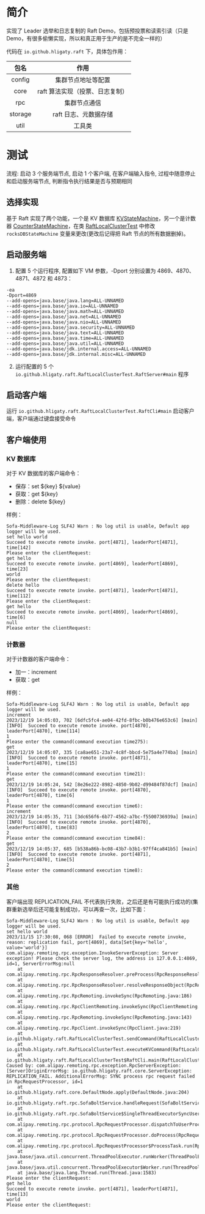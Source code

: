# 简介

实现了 Leader 选举和日志复制的 Raft Demo，包括预投票和读索引读（只是 Demo，有很多偷懒实现，所以和真正用于生产的是不完全一样的）

代码在 `io.github.hligaty.raft` 下，具体包作用：

|  包名   |              作用               |
| :-----: | :-----------------------------: |
| config  |       集群节点地址等配置        |
|  core   | raft 算法实现（投票、日志复制） |
|   rpc   |          集群节点通信           |
| storage |      raft 日志、元数据存储      |
|  util   |             工具类              |

# 测试

流程: 启动 3 个服务端节点, 启动 1 个客户端, 在客户端输入指令, 过程中随意停止和启动服务端节点, 判断指令执行结果是否与预期相同

## 选择实现

基于 Raft 实现了两个功能，一个是 KV 数据库 [KVStateMachine](KVStateMachine.java)，另一个是计数器 [CounterStateMachine](CounterStateMachine.java)，在类  [RaftLocalClusterTest](RaftLocalClusterTest.java) 中修改 `rocksDBStateMachine` 变量来更改(更改后记得把 Raft 节点的所有数据删掉)。

## 启动服务端

1. 配置 5 个运行程序, 配置如下 VM 参数，-Dport 分别设置为 4869、4870、4871、4872 和 4873：

```
-ea
-Dport=4869
--add-opens=java.base/java.lang=ALL-UNNAMED
--add-opens=java.base/java.io=ALL-UNNAMED
--add-opens=java.base/java.math=ALL-UNNAMED
--add-opens=java.base/java.net=ALL-UNNAMED
--add-opens=java.base/java.nio=ALL-UNNAMED
--add-opens=java.base/java.security=ALL-UNNAMED
--add-opens=java.base/java.text=ALL-UNNAMED
--add-opens=java.base/java.time=ALL-UNNAMED
--add-opens=java.base/java.util=ALL-UNNAMED
--add-opens=java.base/jdk.internal.access=ALL-UNNAMED
--add-opens=java.base/jdk.internal.misc=ALL-UNNAMED
```

2. 运行配置的 5 个 `io.github.hligaty.raft.RaftLocalClusterTest.RaftServer#main` 程序

## 启动客户端

运行 `io.github.hligaty.raft.RaftLocalClusterTest.RaftCli#main` 启动客户端，客户端通过键盘接受命令

## 客户端使用

### KV 数据库

对于 KV 数据库的客户端命令：

- 保存：set ${key} ${value}
- 获取：get ${key}
- 删除：delete ${key}

样例：

```
Sofa-Middleware-Log SLF4J Warn : No log util is usable, Default app logger will be used.
set hello world
Succeed to execute remote invoke. port[4871], leaderPort[4871], time[142]
Please enter the clientRequest:
get hello
Succeed to execute remote invoke. port[4869], leaderPort[4869], time[23]
world
Please enter the clientRequest:
delete hello
Succeed to execute remote invoke. port[4871], leaderPort[4871], time[112]
Please enter the clientRequest:
get hello
Succeed to execute remote invoke. port[4869], leaderPort[4869], time[6]
null
Please enter the clientRequest:
```

### 计数器

对于计数器的客户端命令：

- 加一：increment
- 获取：get

样例：

```
Sofa-Middleware-Log SLF4J Warn : No log util is usable, Default app logger will be used.
increment
2023/12/19 14:05:03, 702 [6dfc5fc4-ae04-42fd-8fbc-b0b476e653c6] [main] [INFO]  Succeed to execute remote invoke. port[4870], leaderPort[4870], time[114]
1
Please enter the command(command execution time275):
get
2023/12/19 14:05:07, 335 [ca8ae651-23a7-4c8f-bbcd-5e75a4e774ba] [main] [INFO]  Succeed to execute remote invoke. port[4871], leaderPort[4870], time[15]
1
Please enter the command(command execution time21):
get
2023/12/19 14:05:24, 542 [8e26e222-8982-4850-9b02-d99484f87dcf] [main] [INFO]  Succeed to execute remote invoke. port[4870], leaderPort[4870], time[6]
1
Please enter the command(command execution time6):
increment
2023/12/19 14:05:35, 711 [3dc656f6-6b77-4562-a7bc-f5500736939a] [main] [INFO]  Succeed to execute remote invoke. port[4870], leaderPort[4870], time[83]
2
Please enter the command(command execution time84):
get
2023/12/19 14:05:37, 685 [b538a86b-bc08-43b7-b3b1-97ff4ca841b5] [main] [INFO]  Succeed to execute remote invoke. port[4871], leaderPort[4870], time[5]
2
Please enter the command(command execution time8):
```

### 其他

客户端出现 REPLICATION_FAIL 不代表执行失败，之后还是有可能执行成功的(集群重新选举后还可能复制成功)，可以再查一次，比如下面：

```
Sofa-Middleware-Log SLF4J Warn : No log util is usable, Default app logger will be used.
set hello world
2023/11/15 17:30:08, 068 [ERROR]  Failed to execute remote invoke, reason: replication fail, port[4869], data[Set{key='hello', value='world'}]
com.alipay.remoting.rpc.exception.InvokeServerException: Server exception! Please check the server log, the address is 127.0.0.1:4869, id=1, ServerErrorMsg:null
	at com.alipay.remoting.rpc.RpcResponseResolver.preProcess(RpcResponseResolver.java:124)
	at com.alipay.remoting.rpc.RpcResponseResolver.resolveResponseObject(RpcResponseResolver.java:54)
	at com.alipay.remoting.rpc.RpcRemoting.invokeSync(RpcRemoting.java:186)
	at com.alipay.remoting.rpc.RpcClientRemoting.invokeSync(RpcClientRemoting.java:72)
	at com.alipay.remoting.rpc.RpcRemoting.invokeSync(RpcRemoting.java:143)
	at com.alipay.remoting.rpc.RpcClient.invokeSync(RpcClient.java:219)
	at io.github.hligaty.raft.RaftLocalClusterTest.sendCommand(RaftLocalClusterTest.java:167)
	at io.github.hligaty.raft.RaftLocalClusterTest.executeKVCommand(RaftLocalClusterTest.java:115)
	at io.github.hligaty.raft.RaftLocalClusterTest$RaftCli.main(RaftLocalClusterTest.java:67)
Caused by: com.alipay.remoting.rpc.exception.RpcServerException: [Server]OriginErrorMsg: io.github.hligaty.raft.core.ServerException: REPLICATION_FAIL. AdditionalErrorMsg: SYNC process rpc request failed in RpcRequestProcessor, id=1
	at io.github.hligaty.raft.core.DefaultNode.apply(DefaultNode.java:204)
	at io.github.hligaty.raft.rpc.SofaBoltService.handleRequest(SofaBoltService.java:64)
	at io.github.hligaty.raft.rpc.SofaBoltService$SingleThreadExecutorSyncUserProcessor.handleRequest(SofaBoltService.java:104)
	at com.alipay.remoting.rpc.protocol.RpcRequestProcessor.dispatchToUserProcessor(RpcRequestProcessor.java:252)
	at com.alipay.remoting.rpc.protocol.RpcRequestProcessor.doProcess(RpcRequestProcessor.java:146)
	at com.alipay.remoting.rpc.protocol.RpcRequestProcessor$ProcessTask.run(RpcRequestProcessor.java:393)
	at java.base/java.util.concurrent.ThreadPoolExecutor.runWorker(ThreadPoolExecutor.java:1144)
	at java.base/java.util.concurrent.ThreadPoolExecutor$Worker.run(ThreadPoolExecutor.java:642)
	at java.base/java.lang.Thread.run(Thread.java:1583)
Please enter the clientRequest:
get hello
Succeed to execute remote invoke. port[4871], leaderPort[4871], time[13]
world
Please enter the clientRequest:
```

